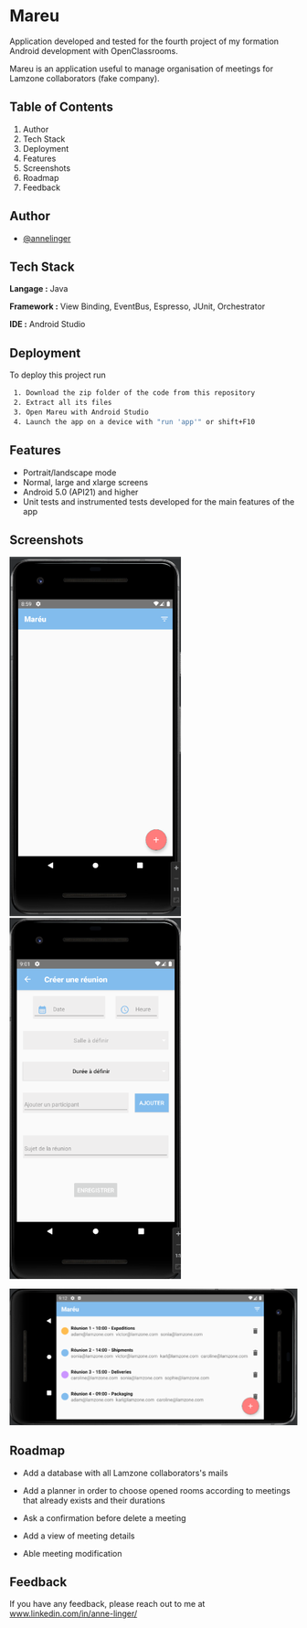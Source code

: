 # Mareu

Application developed and tested for the fourth project of my formation Android development with OpenClassrooms.

Mareu is an application useful to manage organisation of meetings for Lamzone collaborators (fake company).


## Table of Contents
1. Author
2. Tech Stack
3. Deployment
4. Features
5. Screenshots
6. Roadmap
7. Feedback


## Author

- [@annelinger](https://www.github.com/annelinger)


## Tech Stack

**Langage :** Java

**Framework :** View Binding, EventBus, Espresso, JUnit, Orchestrator

**IDE :** Android Studio


## Deployment

To deploy this project run

```bash
 1. Download the zip folder of the code from this repository
 2. Extract all its files
 3. Open Mareu with Android Studio
 4. Launch the app on a device with "run 'app'" or shift+F10
```


## Features

- Portrait/landscape mode
- Normal, large and xlarge screens
- Android 5.0 (API21) and higher
- Unit tests and instrumented tests developed for the main features of the app


## Screenshots

<img src="https://github.com/AnneLinger/Mareu/blob/704507368ad5709c7c3e4bdb870dacf05b992e53/img/Screenshot%202022-02-11%20085934.png" alt="Main activity" width="300"/>&nbsp;&nbsp;&nbsp;&nbsp;<img src="https://github.com/AnneLinger/Mareu/blob/0cea5f211d446fb102b292b543e40f9fafcce699/img/Screenshot%202022-02-11%20090117.png" alt="Add a meeting activity" width="300"/>

<img src="https://github.com/AnneLinger/Mareu/blob/0cea5f211d446fb102b292b543e40f9fafcce699/img/Screenshot%202022-02-11%20091301.png" alt="Meeting list - Landscape" width="600"/>


## Roadmap

- Add a database with all Lamzone collaborators's mails

- Add a planner in order to choose opened rooms according to meetings that already exists and their durations

- Ask a confirmation before delete a meeting

- Add a view of meeting details

- Able meeting modification


## Feedback

If you have any feedback, please reach out to me at www.linkedin.com/in/anne-linger/
